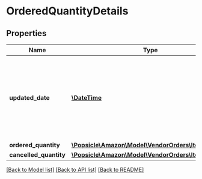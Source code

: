 # OrderedQuantityDetails

## Properties
Name | Type | Description | Notes
------------ | ------------- | ------------- | -------------
**updated_date** | [**\DateTime**](\DateTime.md) | The date when the line item quantity was updated by buyer. Must be in ISO-8601 date/time format. | [optional] 
**ordered_quantity** | [**\Popsicle\Amazon\Model\VendorOrders\ItemQuantity**](ItemQuantity.md) |  | [optional] 
**cancelled_quantity** | [**\Popsicle\Amazon\Model\VendorOrders\ItemQuantity**](ItemQuantity.md) |  | [optional] 

[[Back to Model list]](../../README.md#documentation-for-models) [[Back to API list]](../../README.md#documentation-for-api-endpoints) [[Back to README]](../../README.md)

